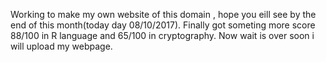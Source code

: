 Working to make my own website of this domain , hope you eill see by the end of this month(today day 08/10/2017).
Finally got someting more score 88/100 in R language and 65/100 in cryptography.
Now wait is over soon i will upload my webpage.
